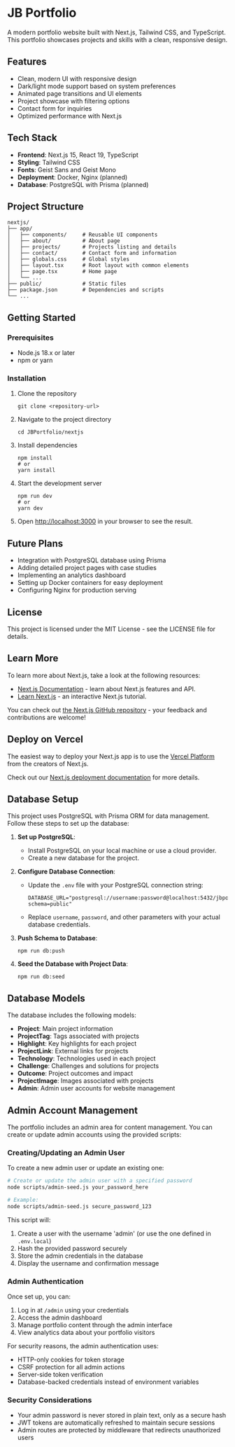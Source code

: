 # JB Portfolio

A modern portfolio website built with Next.js, Tailwind CSS, and TypeScript. This portfolio showcases projects and skills with a clean, responsive design.

## Features

- Clean, modern UI with responsive design
- Dark/light mode support based on system preferences
- Animated page transitions and UI elements
- Project showcase with filtering options
- Contact form for inquiries
- Optimized performance with Next.js

## Tech Stack

- **Frontend**: Next.js 15, React 19, TypeScript
- **Styling**: Tailwind CSS
- **Fonts**: Geist Sans and Geist Mono
- **Deployment**: Docker, Nginx (planned)
- **Database**: PostgreSQL with Prisma (planned)

## Project Structure

```
nextjs/
├── app/
│   ├── components/     # Reusable UI components
│   ├── about/          # About page
│   ├── projects/       # Projects listing and details
│   ├── contact/        # Contact form and information
│   ├── globals.css     # Global styles
│   ├── layout.tsx      # Root layout with common elements
│   ├── page.tsx        # Home page
│   └── ...
├── public/             # Static files
├── package.json        # Dependencies and scripts
└── ...
```

## Getting Started

### Prerequisites

- Node.js 18.x or later
- npm or yarn

### Installation

1. Clone the repository
   ```
   git clone <repository-url>
   ```

2. Navigate to the project directory
   ```
   cd JBPortfolio/nextjs
   ```

3. Install dependencies
   ```
   npm install
   # or
   yarn install
   ```

4. Start the development server
   ```
   npm run dev
   # or
   yarn dev
   ```

5. Open [http://localhost:3000](http://localhost:3000) in your browser to see the result.

## Future Plans

- Integration with PostgreSQL database using Prisma
- Adding detailed project pages with case studies
- Implementing an analytics dashboard
- Setting up Docker containers for easy deployment
- Configuring Nginx for production serving

## License

This project is licensed under the MIT License - see the LICENSE file for details.

## Learn More

To learn more about Next.js, take a look at the following resources:

- [Next.js Documentation](https://nextjs.org/docs) - learn about Next.js features and API.
- [Learn Next.js](https://nextjs.org/learn) - an interactive Next.js tutorial.

You can check out [the Next.js GitHub repository](https://github.com/vercel/next.js) - your feedback and contributions are welcome!

## Deploy on Vercel

The easiest way to deploy your Next.js app is to use the [Vercel Platform](https://vercel.com/new?utm_medium=default-template&filter=next.js&utm_source=create-next-app&utm_campaign=create-next-app-readme) from the creators of Next.js.

Check out our [Next.js deployment documentation](https://nextjs.org/docs/app/building-your-application/deploying) for more details.

## Database Setup

This project uses PostgreSQL with Prisma ORM for data management. Follow these steps to set up the database:

1. **Set up PostgreSQL**:
   - Install PostgreSQL on your local machine or use a cloud provider.
   - Create a new database for the project.

2. **Configure Database Connection**:
   - Update the `.env` file with your PostgreSQL connection string:
     ```
     DATABASE_URL="postgresql://username:password@localhost:5432/jbportfolio?schema=public"
     ```
   - Replace `username`, `password`, and other parameters with your actual database credentials.

3. **Push Schema to Database**:
   ```
   npm run db:push
   ```

4. **Seed the Database with Project Data**:
   ```
   npm run db:seed
   ```

## Database Models

The database includes the following models:

- **Project**: Main project information
- **ProjectTag**: Tags associated with projects
- **Highlight**: Key highlights for each project
- **ProjectLink**: External links for projects
- **Technology**: Technologies used in each project
- **Challenge**: Challenges and solutions for projects
- **Outcome**: Project outcomes and impact
- **ProjectImage**: Images associated with projects
- **Admin**: Admin user accounts for website management

## Admin Account Management

The portfolio includes an admin area for content management. You can create or update admin accounts using the provided scripts:

### Creating/Updating an Admin User

To create a new admin user or update an existing one:

```bash
# Create or update the admin user with a specified password
node scripts/admin-seed.js your_password_here

# Example:
node scripts/admin-seed.js secure_password_123
```

This script will:
1. Create a user with the username 'admin' (or use the one defined in `.env.local`)
2. Hash the provided password securely
3. Store the admin credentials in the database
4. Display the username and confirmation message

### Admin Authentication

Once set up, you can:
1. Log in at `/admin` using your credentials
2. Access the admin dashboard
3. Manage portfolio content through the admin interface
4. View analytics data about your portfolio visitors

For security reasons, the admin authentication uses:
- HTTP-only cookies for token storage
- CSRF protection for all admin actions
- Server-side token verification
- Database-backed credentials instead of environment variables

### Security Considerations

- Your admin password is never stored in plain text, only as a secure hash
- JWT tokens are automatically refreshed to maintain secure sessions
- Admin routes are protected by middleware that redirects unauthorized users
